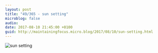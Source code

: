```yaml
---
layout: post
title: "49/365 - sun setting"
microblog: false
audio: 
date: 2017-08-10 21:45:00 +0100
guid: http://maintainingfocus.micro.blog/2017/08/10/sun-setting.html
---
```

![sun setting](https://f000.backblazeb2.com/file/Roel-Share/sun-setting.jpg)
